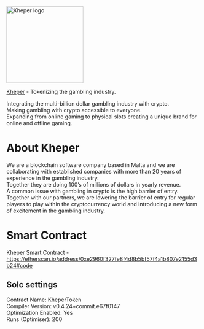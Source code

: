 <img src="https://wallet.kheper.bet/static/media/Kheper_logo.b7afcdb0.svg" width="200" title="Kheper Software House Ltd" alt="Kheper logo">  
  
[Kheper](https://kheper.bet) - Tokenizing the gambling industry.  
  
Integrating the multi-billion dollar gambling industry with crypto.  
Making gambling with crypto accessible to everyone.  
Expanding from online gaming to physical slots creating a unique brand for online and offline gaming.  

# About Kheper

We are a blockchain software company based in Malta and we are collaborating with established companies with more than 20 years of experience in the gambling industry.  
Together they are doing 100’s of millions of dollars in yearly revenue.  
A common issue with gambling in crypto is the high barrier of entry.  
Together with our partners, we are lowering the barrier of entry for regular players to play within the cryptocurrency world and introducing a new form of excitement in the gambling industry.  

# Smart Contract
Kheper Smart Contract - https://etherscan.io/address/0xe2960f327fe8f4d8b5bf57f4a1b807e2155d3b24#code  

## Solc settings
Contract Name:	KheperToken  
Compiler Version:	v0.4.24+commit.e67f0147  
Optimization Enabled:	Yes  
Runs (Optimiser): 200  
